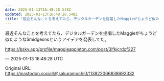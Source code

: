 ```yaml
---
date: 2025-01-13T16:48:28.548Z
updated: 2025-01-13T16:48:28.548Z
title: "最近そんなことを考えてたら、デジタルガーデンを提唱したMaggieがちょうど似た[...]"
---
```


<p>最近そんなことを考えてたら、デジタルガーデンを提唱したMaggieがちょうど似たようなSmidgeonsというアイデアを発表してた。</p><p><a href="https://bsky.app/profile/maggieappleton.com/post/3lfkjcrdof227" target="_blank" rel="nofollow noopener" translate="no"><span class="invisible">https://</span><span class="ellipsis">bsky.app/profile/maggieappleto</span><span class="invisible">n.com/post/3lfkjcrdof227</span></a></p>

&mdash; 2025-01-13 16:48:28 UTC

Original URL: https://mastodon.social/@sakuramochi0/113822066838692332
